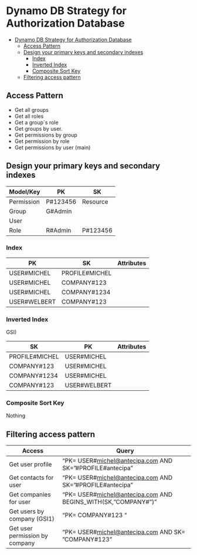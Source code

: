# Dynamo DB Strategy for Authorization Database

<!-- TOC -->

- [Dynamo DB Strategy for Authorization Database](#dynamo-db-strategy-for-authorization-database)
    - [Access Pattern](#access-pattern)
    - [Design your primary keys and secondary indexes](#design-your-primary-keys-and-secondary-indexes)
        - [Index](#index)
        - [Inverted Index](#inverted-index)
        - [Composite Sort Key](#composite-sort-key)
    - [Filtering access pattern](#filtering-access-pattern)

<!-- /TOC -->

## Access Pattern

* Get all groups
* Get all roles
* Get a group´s role
* Get groups by user.
* Get permissions by group
* Get permission by role
* Get permissions by user (main)

## Design your primary keys and secondary indexes

 Model/Key  | PK       | SK       
------------|----------|----------
 Permission | P#123456 | Resource 
 Group      | G#Admin  |
 User       |
 Role       | R#Admin  | P#123456 

### Index

 PK           | SK             | Attributes 
--------------|----------------|------------
 USER#MICHEL  | PROFILE#MICHEL |
 USER#MICHEL  | COMPANY#123    |
 USER#MICHEL  | COMPANY#1234   |
 USER#WELBERT | COMPANY#123    |

### Inverted Index

GSI)

 SK             | PK           | Attributes 
----------------|--------------|------------
 PROFILE#MICHEL | USER#MICHEL  |
 COMPANY#123    | USER#MICHEL  |
 COMPANY#1234   | USER#MICHEL  |
 COMPANY#123    | USER#WELBERT |

### Composite Sort Key

Nothing

## Filtering access pattern

 Access                         | Query                                                         
--------------------------------|---------------------------------------------------------------
 Get user profile               | “PK= USER#michel@antecipa.com AND SK=”#PROFILE#antecipa”      
 Get contacts for user          | “PK= USER#michel@antecipa.com AND SK=”#PROFILE#antecipa”      
 Get companies for user         | “PK= USER#michel@antecipa.com AND BEGINS_WITH(SK,”COMPANY#”)” 
 Get users by company (GSI1)    | “PK= COMPANY#123 “                                            
 Get user permission by company | “PK= USER#michel@antecipa.com AND SK= ”COMPANY#123”           